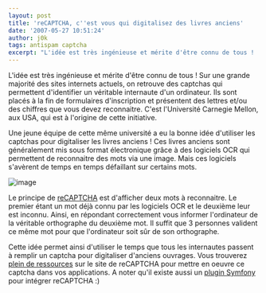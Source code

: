 ```yaml
---
layout: post
title: 'reCAPTCHA, c''est vous qui digitalisez des livres anciens'
date: '2007-05-27 10:51:24'
author: j0k
tags: antispam captcha
excerpt: "L'idée est très ingénieuse et mérite d'être connu de tous !     \nSur une grande majorité des sites internets actuels, on retrouve des captchas qui permettent d'identifier un véritable internaute d'un ordinateur. Ils sont placés à la fin de formulaires d'inscription et présentent des lettres et/ou des chiffres que vous devez reconnaitre. C'est l'Université      …"
---
```


L'idée est très ingénieuse et mérite d'être connu de tous !
Sur une grande majorité des sites internets actuels, on retrouve des captchas qui permettent d'identifier un véritable internaute d'un ordinateur. Ils sont placés à la fin de formulaires d'inscription et présentent des lettres et/ou des chiffres que vous devez reconnaitre. C'est l'Université Carnegie Mellon, aux USA, qui est à l'origine de cette initiative.

Une jeune équipe de cette même université a eu la bonne idée d'utiliser les captchas pour digitaliser les livres anciens ! Ces livres anciens sont généralement mis sous format électronique grâce à des logiciels OCR qui permettent de reconnaitre des mots via une image. Mais ces logiciels s'avèrent de temps en temps défaillant sur certains mots.

 ![image](https://img521.imageshack.us/img521/2098/captchahomepageiy0.gif)

Le principe de [reCAPTCHA](http://recaptcha.net/) est d'afficher deux mots à reconnaitre. Le premier étant un mot déjà connu par les logiciels OCR et le deuxième leur est inconnu. Ainsi, en répondant correctement vous informer l'ordinateur de la véritable orthographe du deuxième mot. Il suffit que 3 personnes valident ce même mot pour que l'ordinateur soit sûr de son orthographe.

Cette idée permet ainsi d'utiliser le temps que tous les internautes passent à remplir un captcha pour digitaliser d'anciens ouvrages.   Vous trouverez [plein de ressources](http://recaptcha.net/resources.html) sur le site de reCAPTCHA pour mettre en oeuvre ce captcha dans vos applications.   A noter qu'il existe aussi un [plugin Symfony](http://trac.symfony-project.com/trac/wiki/sfReCaptchaPlugin) pour intégrer reCAPTCHA :)
